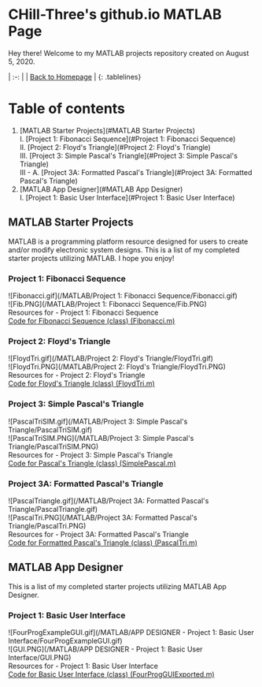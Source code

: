 <!-- Quick Notes -->
<!-- 1). To break lines: do two spaces after the line or do <br/> -->

<!-- Title -->
# CHill-Three's github.io MATLAB Page
Hey there! Welcome to my MATLAB projects repository created on August 5, 2020.<br/>
<!-- Table of Contents (TITLES) -->

<!-- Home Button (Home) -->
<style>
.tablelines table, .tablelines td, .tablelines th {
        border: 2px solid black;
        }
</style>
| :-: |
| [Back to Homepage](https://chill-three.github.io/) |
{: .tablelines}

# Table of contents
1. [MATLAB Starter Projects](#MATLAB Starter Projects)<br/>
  I. [Project 1: Fibonacci Sequence](#Project 1: Fibonacci Sequence)<br/>
  II. [Project 2: Floyd's Triangle](#Project 2: Floyd's Triangle)<br/>
  III. [Project 3: Simple Pascal's Triangle](#Project 3: Simple Pascal's Triangle)<br/>
  III - A. [Project 3A: Formatted Pascal's Triangle](#Project 3A: Formatted Pascal's Triangle)<br/>
2. [MATLAB App Designer](#MATLAB App Designer)<br/>
  I. [Project 1: Basic User Interface](#Project 1: Basic User Interface)<br/>
<!-- Table of Contents (BODY) -->

<!-- MATLAB Starter Projects -->
## MATLAB Starter Projects <a name="MATLAB Starter Projects"></a>
MATLAB is a programming platform resource designed for users to create and/or modify electronic system designs. This is a list of my completed starter projects utilizing MATLAB. I hope you enjoy!

<!-- Project 1: Fibonacci Sequence (SUB-PARA) -->
### Project 1: Fibonacci Sequence <a name="Project 1: Fibonacci Sequence"></a>
![Fibonacci.gif](/MATLAB/Project 1: Fibonacci Sequence/Fibonacci.gif)<br/>
![Fib.PNG](/MATLAB/Project 1: Fibonacci Sequence/Fib.PNG)<br/>
Resources for - Project 1: Fibonacci Sequence<br/>
[Code for Fibonacci Sequence (class) (Fibonacci.m)](https://github.com/CHill-Three/matlab.github.io/blob/master/MATLAB/Project%201:%20Fibonacci%20Sequence/Fibonacci.m)<br/>


<!-- Project 2: Floyd's Triangle (SUB-PARA) -->
### Project 2: Floyd's Triangle <a name="Project 2: Floyd's Triangle"></a>
![FloydTri.gif](/MATLAB/Project 2: Floyd's Triangle/FloydTri.gif)<br/>
![FloydTri.PNG](/MATLAB/Project 2: Floyd's Triangle/FloydTri.PNG)<br/>
Resources for - Project 2: Floyd's Triangle<br/>
[Code for Floyd's Triangle (class) (FloydTri.m)](https://github.com/CHill-Three/matlab.github.io/blob/master/MATLAB/Project%202:%20Floyd's%20Triangle/FloydTri.m)<br/>

<!-- Project 3: Simple Pascal's Triangle (SUB-PARA) -->
### Project 3: Simple Pascal's Triangle <a name="Project 3: Simple Pascal's Triangle"></a>
![PascalTriSIM.gif](/MATLAB/Project 3: Simple Pascal's Triangle/PascalTriSIM.gif)<br/>
![PascalTriSIM.PNG](/MATLAB/Project 3: Simple Pascal's Triangle/PascalTriSIM.PNG)<br/>
Resources for - Project 3: Simple Pascal's Triangle<br/>
[Code for Pascal's Triangle (class) (SimplePascal.m)](https://github.com/CHill-Three/matlab.github.io/blob/master/MATLAB/Project%203:%20Simple%20Pascal's%20Triangle/SimplePascal.m)<br/>

<!-- Project 3A: Formatted Pascal's Triangle (SUB-PARA) -->
### Project 3A: Formatted Pascal's Triangle <a name="Project 3A: Formatted Pascal's Triangle"></a>
![PascalTriangle.gif](/MATLAB/Project 3A: Formatted Pascal's Triangle/PascalTriangle.gif)<br/>
![PascalTri.PNG](/MATLAB/Project 3A: Formatted Pascal's Triangle/PascalTri.PNG)<br/>
Resources for - Project 3A: Formatted Pascal's Triangle<br/>
[Code for Formatted Pascal's Triangle (class) (PascalTri.m)](https://github.com/CHill-Three/matlab.github.io/blob/master/MATLAB/Project%203A:%20Formatted%20Pascal's%20Triangle/PascalTri.m)<br/>

<!-- MATLAB App Designer -->
## MATLAB App Designer <a name="MATLAB App Designer"></a>
This is a list of my completed starter projects utilizing MATLAB App Designer.

<!-- Project 1: Basic User Interface (SUB-PARA) -->
### Project 1: Basic User Interface <a name="Project 1: Basic User Interface"></a>
![FourProgExampleGUI.gif](/MATLAB/APP DESIGNER - Project 1: Basic User Interface/FourProgExampleGUI.gif)<br/>
![GUI.PNG](/MATLAB/APP DESIGNER - Project 1: Basic User Interface/GUI.PNG)<br/>
Resources for - Project 1: Basic User Interface<br/>
[Code for Basic User Interface (class) (FourProgGUIExported.m)](https://github.com/CHill-Three/matlab.github.io/blob/master/MATLAB/APP%20DESIGNER%20-%20Project%201:%20Basic%20User%20Interface/FourProgGUIExported.m)<br/>
